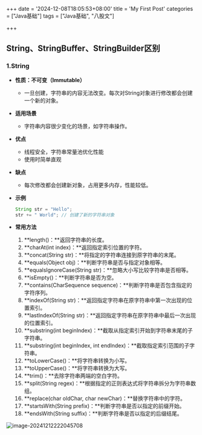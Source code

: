 +++
date = '2024-12-08T18:05:53+08:00'
title = 'My First Post'
categories = ["Java基础"]
tags = ["Java基础", "八股文"]

+++

## String、StringBuffer、StringBuilder区别
### 1.String
* **性质：不可变（Immutable）**
	
	* 一旦创建，字符串的内容无法改变。每次对String对象进行修改都会创建一个新的对象。
* **适用场景**
	* 字符串内容很少变化的场景，如字符串操作。
* **优点**
	
	* 线程安全，字符串常量池优化性能
	* 使用时简单直观
* **缺点**
	* 每次修改都会创建新对象，占用更多内存，性能较低。
* **示例**
	
	```java
	String str = "Hello";
	str += " World"; // 创建了新的字符串对象
	```
* **常用方法**
	1. **length()：**返回字符串的长度。
	2. **charAt(int index)：**返回指定索引位置的字符。
	3. **concat(String str)：**将指定的字符串连接到原字符串的末尾。
	4. **equals(Object obj)：**判断字符串是否与指定对象相等。
	5. **equalsIgnoreCase(String str)：**忽略大小写比较字符串是否相等。
	6. **isEmpty()：**判断字符串是否为空。
	7. **contains(CharSequence sequence)：**判断字符串是否包含指定的字符序列。
	8. **indexOf(String str)：**返回指定字符串在原字符串中第一次出现的位置索引。
	9. **lastIndexOf(String str)：**返回指定字符串在原字符串中最后一次出现的位置索引。
	10. **substring(int beginIndex)：**截取从指定索引开始到字符串末尾的子字符串。
	11. **substring(int beginIndex, int endIndex)：**截取指定索引范围的子字符串。
	12. **toLowerCase()：**将字符串转换为小写。
	13. **toUpperCase()：**将字符串转换为大写。
	14. **trim()：**去除字符串两端的空白字符。
	15. **split(String regex)：**根据指定的正则表达式将字符串拆分为字符串数组。
	16. **replace(char oldChar, char newChar)：**替换字符串中的字符。
	17. **startsWith(String prefix)：**判断字符串是否以指定的前缀开始。
	18. **endsWith(String suffix)：**判断字符串是否以指定的后缀结尾。



![image-20241212222045708](/three-feture.png)